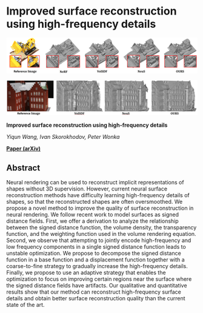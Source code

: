 # Improved surface reconstruction using high-frequency details 

<p align="center">
  <img src="imgs/fig.png" alt="demo">
</p>

<p align="center">
  <img src="imgs/fig2.png" alt="demo">
</p>

**Improved surface reconstruction using high-frequency details** 

*Yiqun Wang, Ivan Skorokhodov, Peter Wonka*

**[Paper (arXiv)](https://arxiv.org/abs/2206.07850)**

## Abstract
Neural rendering can be used to reconstruct implicit representations of shapes without 3D supervision. However, current neural surface reconstruction methods have difficulty learning high-frequency details of shapes, so that the reconstructed shapes are often oversmoothed. We propose a novel method to improve the quality of surface reconstruction in neural rendering. We follow recent work to model surfaces as signed distance fields. First, we offer a derivation to analyze the relationship between the signed distance function, the volume density, the transparency function, and the weighting function used in the volume rendering equation. Second, we observe that attempting to jointly encode high-frequency and low frequency components in a single signed distance function leads to unstable optimization. We propose to decompose the signed distance function in a base function and a displacement function together with a coarse-to-fine strategy to gradually increase the high-frequency details. Finally, we propose to use an adaptive strategy that enables the optimization to focus on improving certain regions near the surface where the signed distance fields have artifacts.  Our qualitative and quantitative results show that our method can reconstruct high-frequency surface details and obtain better surface reconstruction quality than the current state of the art.
